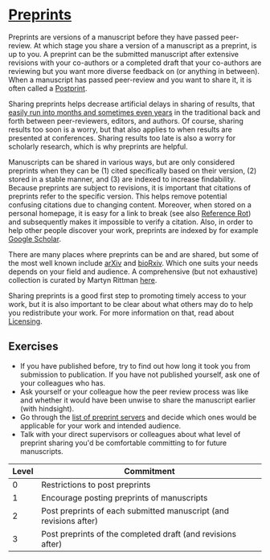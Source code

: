# [Preprints](https://github.com/libscie/now-boarding/edit/master/content/preprints.md)

<div id='container'>
  <div id='col1'>

Preprints are versions of a manuscript before they have passed peer-review. At which stage you share  a version of a manuscript as a preprint, is up to you. A preprint can be the submitted manuscript after extensive revisions with your co-authors or a completed draft that your co-authors are reviewing but you want more diverse feedback on (or anything in between). When a manuscript has passed peer-review and you want to share it, it is often called a [Postprint](postprints.md).

Sharing preprints helps decrease artificial delays in sharing of results, that [easily run into months and sometimes even years](http://web.archive.org/web/20150701055009/http://blog.dhimmel.com/plos-and-publishing-delays/) in the traditional back and forth between peer-reviewers, editors, and authors. Of course, sharing results too soon is a worry, but that also applies to when results are presented at conferences. Sharing results too late is also a worry for scholarly research, which is why preprints are helpful.

Manuscripts can be shared in various ways, but are only considered preprints when they can be (1) cited specifically based on their version, (2) stored in a stable manner, and (3) are indexed to increase findability. Because preprints are subject to revisions, it is important that citations of preprints refer to the specific version. This helps remove potential confusing citations due to changing content. Moreover, when stored on a personal homepage, it is easy for a link to break (see also [Reference Rot](reference-rot.md)) and subsequently makes it impossible to verify a citation. Also, in order to help other people discover your work, preprints are indexed by for example [Google Scholar](https://scholar.google.com).

There are many places where preprints can be and are shared, but some of the most well known include [arXiv](https://arxiv.org) and [bioRxiv](https://biorxiv.org). Which one suits your needs depends on your field and audience. A comprehensive (but not exhaustive) collection is curated by Martyn Rittman [here](https://docs.google.com/spreadsheets/d/17RgfuQcGJHKSsSJwZZn0oiXAnimZu2sZsWp8Z6ZaYYo/edit?usp=sharing).

<!-- Table of example preprint servers? -->

Sharing preprints is a good first step to promoting timely access to your work, but it is also important to be clear about what others may do to help you redistribute your work. For more information on that, read about [Licensing](licensing.md).
</div>

<div id='col2'>

## Exercises

* If you have published before, try to find out how long it took you from submission to publication. If you have not published yourself, ask one of your colleagues who has.
* Ask yourself or your colleague how the peer review process was like and whether it would have been unwise to share the manuscript earlier (with hindsight).
* Go through the [list of preprint servers](https://docs.google.com/spreadsheets/d/17RgfuQcGJHKSsSJwZZn0oiXAnimZu2sZsWp8Z6ZaYYo/edit?usp=sharing) and decide which ones would be applicable for your work and intended audience.
* Talk with your direct supervisors or colleagues about what level of preprint sharing you'd be comfortable committing to for future manuscripts.

| Level | Commitment                                                        |
|-------|-------------------------------------------------------------------|
| 0     | Restrictions to post preprints                                    |
| 1     | Encourage posting preprints of manuscripts                        |
| 2     | Post preprints of each submitted manuscript (and revisions after) |
| 3     | Post preprints of the completed draft (and revisions after)       |

</div>
</div>